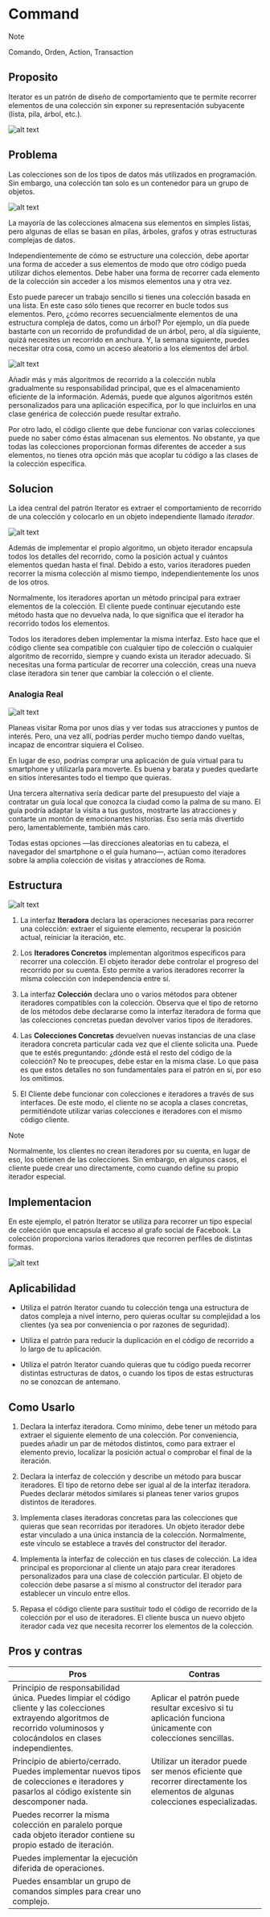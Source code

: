 # Command


> [!NOTE]
> Comando, Orden, Action, Transaction


## Proposito

Iterator es un patrón de diseño de comportamiento que te permite recorrer elementos de una colección sin exponer su representación subyacente (lista, pila, árbol, etc.).

![alt text](image.png)


## Problema


Las colecciones son de los tipos de datos más utilizados en programación. Sin embargo, una colección tan solo es un contenedor para un grupo de objetos.

![alt text](image-1.png)

La mayoría de las colecciones almacena sus elementos en simples listas, pero algunas de ellas se basan en pilas, árboles, grafos y otras estructuras complejas de datos.

Independientemente de cómo se estructure una colección, debe aportar una forma de acceder a sus elementos de modo que otro código pueda utilizar dichos elementos. Debe haber una forma de recorrer cada elemento de la colección sin acceder a los mismos elementos una y otra vez.

Esto puede parecer un trabajo sencillo si tienes una colección basada en una lista. En este caso sólo tienes que recorrer en bucle todos sus elementos. Pero, ¿cómo recorres secuencialmente elementos de una estructura compleja de datos, como un árbol? Por ejemplo, un día puede bastarte con un recorrido de profundidad de un árbol, pero, al día siguiente, quizá necesites un recorrido en anchura. Y, la semana siguiente, puedes necesitar otra cosa, como un acceso aleatorio a los elementos del árbol.

![alt text](image-2.png)

Añadir más y más algoritmos de recorrido a la colección nubla gradualmente su responsabilidad principal, que es el almacenamiento eficiente de la información. Además, puede que algunos algoritmos estén personalizados para una aplicación específica, por lo que incluirlos en una clase genérica de colección puede resultar extraño.

Por otro lado, el código cliente que debe funcionar con varias colecciones puede no saber cómo éstas almacenan sus elementos. No obstante, ya que todas las colecciones proporcionan formas diferentes de acceder a sus elementos, no tienes otra opción más que acoplar tu código a las clases de la colección específica.


## Solucion

La idea central del patrón Iterator es extraer el comportamiento de recorrido de una colección y colocarlo en un objeto independiente llamado *iterador*.

![alt text](image-3.png)

Además de implementar el propio algoritmo, un objeto iterador encapsula todos los detalles del recorrido, como la posición actual y cuántos elementos quedan hasta el final. Debido a esto, varios iteradores pueden recorrer la misma colección al mismo tiempo, independientemente los unos de los otros.

Normalmente, los iteradores aportan un método principal para extraer elementos de la colección. El cliente puede continuar ejecutando este método hasta que no devuelva nada, lo que significa que el iterador ha recorrido todos los elementos.

Todos los iteradores deben implementar la misma interfaz. Esto hace que el código cliente sea compatible con cualquier tipo de colección o cualquier algoritmo de recorrido, siempre y cuando exista un iterador adecuado. Si necesitas una forma particular de recorrer una colección, creas una nueva clase iteradora sin tener que cambiar la colección o el cliente.


### Analogia Real

![alt text](image-4.png)

Planeas visitar Roma por unos días y ver todas sus atracciones y puntos de interés. Pero, una vez allí, podrías perder mucho tiempo dando vueltas, incapaz de encontrar siquiera el Coliseo.

En lugar de eso, podrías comprar una aplicación de guía virtual para tu smartphone y utilizarla para moverte. Es buena y barata y puedes quedarte en sitios interesantes todo el tiempo que quieras.

Una tercera alternativa sería dedicar parte del presupuesto del viaje a contratar un guía local que conozca la ciudad como la palma de su mano. El guía podría adaptar la visita a tus gustos, mostrarte las atracciones y contarte un montón de emocionantes historias. Eso sería más divertido pero, lamentablemente, también más caro.

Todas estas opciones —las direcciones aleatorias en tu cabeza, el navegador del smartphone o el guía humano—, actúan como iteradores sobre la amplia colección de visitas y atracciones de Roma.


## Estructura

![alt text](image-5.png)

1. La interfaz **Iteradora** declara las operaciones necesarias para recorrer una colección: extraer el siguiente elemento, recuperar la posición actual, reiniciar la iteración, etc.

2. Los **Iteradores Concretos** implementan algoritmos específicos para recorrer una colección. El objeto iterador debe controlar el progreso del recorrido por su cuenta. Esto permite a varios iteradores recorrer la misma colección con independencia entre sí.

3. La interfaz **Colección** declara uno o varios métodos para obtener iteradores compatibles con la colección. Observa que el tipo de retorno de los métodos debe declararse como la interfaz iteradora de forma que las colecciones concretas puedan devolver varios tipos de iteradores.

4. Las **Colecciones Concretas** devuelven nuevas instancias de una clase iteradora concreta particular cada vez que el cliente solicita una. Puede que te estés preguntando: ¿dónde está el resto del código de la colección? No te preocupes, debe estar en la misma clase. Lo que pasa es que estos detalles no son fundamentales para el patrón en sí, por eso los omitimos.

5. El Cliente debe funcionar con colecciones e iteradores a través de sus interfaces. De este modo, el cliente no se acopla a clases concretas, permitiéndote utilizar varias colecciones e iteradores con el mismo código cliente.

> [!NOTE]
> Normalmente, los clientes no crean iteradores por su cuenta, en lugar de eso, los obtienen de las colecciones. Sin embargo, en algunos casos, el cliente puede crear uno directamente, como cuando define su propio iterador especial.


## Implementacion

En este ejemplo, el patrón Iterator se utiliza para recorrer un tipo especial de colección que encapsula el acceso al grafo social de Facebook. La colección proporciona varios iteradores que recorren perfiles de distintas formas.

![alt text](image-6.png)


## Aplicabilidad

- Utiliza el patrón Iterator cuando tu colección tenga una estructura de datos compleja a nivel interno, pero quieras ocultar su complejidad a los clientes (ya sea por conveniencia o por razones de seguridad).

- Utiliza el patrón para reducir la duplicación en el código de recorrido a lo largo de tu aplicación.

- Utiliza el patrón Iterator cuando quieras que tu código pueda recorrer distintas estructuras de datos, o cuando los tipos de estas estructuras no se conozcan de antemano.


## Como Usarlo

1. Declara la interfaz iteradora. Como mínimo, debe tener un método para extraer el siguiente elemento de una colección. Por conveniencia, puedes añadir un par de métodos distintos, como para extraer el elemento previo, localizar la posición actual o comprobar el final de la iteración.

2. Declara la interfaz de colección y describe un método para buscar iteradores. El tipo de retorno debe ser igual al de la interfaz iteradora. Puedes declarar métodos similares si planeas tener varios grupos distintos de iteradores.

3. Implementa clases iteradoras concretas para las colecciones que quieras que sean recorridas por iteradores. Un objeto iterador debe estar vinculado a una única instancia de la colección. Normalmente, este vínculo se establece a través del constructor del iterador.

4. Implementa la interfaz de colección en tus clases de colección. La idea principal es proporcionar al cliente un atajo para crear iteradores personalizados para una clase de colección particular. El objeto de colección debe pasarse a sí mismo al constructor del iterador para establecer un vínculo entre ellos.

5. Repasa el código cliente para sustituir todo el código de recorrido de la colección por el uso de iteradores. El cliente busca un nuevo objeto iterador cada vez que necesita recorrer los elementos de la colección.


## Pros y contras

Pros  | Contras
------------- | -------------
Principio de responsabilidad única. Puedes limpiar el código cliente y las colecciones extrayendo algoritmos de recorrido voluminosos y colocándolos en clases independientes.  |  Aplicar el patrón puede resultar excesivo si tu aplicación funciona únicamente con colecciones sencillas.
Principio de abierto/cerrado. Puedes implementar nuevos tipos de colecciones e iteradores y pasarlos al código existente sin descomponer nada.  |  Utilizar un iterador puede ser menos eficiente que recorrer directamente los elementos de algunas colecciones especializadas.
Puedes recorrer la misma colección en paralelo porque cada objeto iterador contiene su propio estado de iteración.  |  
Puedes implementar la ejecución diferida de operaciones.  |  
Puedes ensamblar un grupo de comandos simples para crear uno complejo.  |  